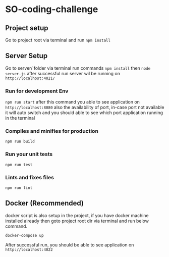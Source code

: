 # SO-coding-challenge

## Project setup
Go to project root via terminal and run 
``` npm install ```

## Server Setup
Go to server/ folder via terminal run commands ``` npm install ``` then ``` node server.js ``` after successful run server wil be running on ``` http://localhost:4021/``` 

### Run for development Env
``` npm run start ``` after this command you able to see application on ```http://localhost:8080``` also the availability of port, in-case port not available it will auto switch and you should able to see which port application running in the terminal


### Compiles and minifies for production
```
npm run build
```

### Run your unit tests
```
npm run test
```

### Lints and fixes files
```
npm run lint
```

## Docker (Recommended)
docker script is also setup in the project, if you have docker machine installed already then goto project root dir via terminal and run below command. 
```
docker-compose up
```

After successful run, you should be able to see application on ``` http://localhost:4022 ```